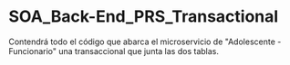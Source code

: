 # SOA_Back-End_PRS_Transactional
Contendrá todo el código que abarca el microservicio de "Adolescente - Funcionario" una transaccional que junta las dos tablas.
